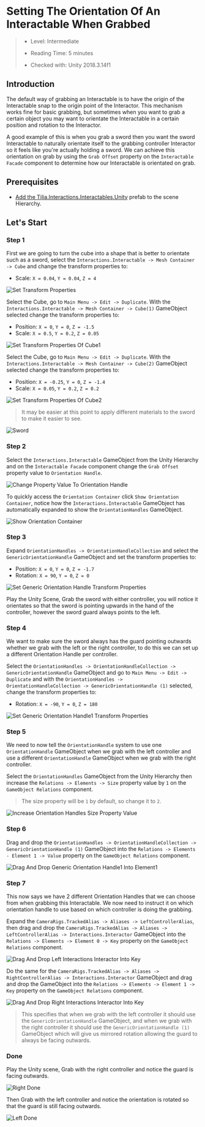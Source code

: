 # Setting The Orientation Of An Interactable When Grabbed

> * Level: Intermediate
>
> * Reading Time: 5 minutes
>
> * Checked with: Unity 2018.3.14f1

## Introduction

The default way of grabbing an Interactable is to have the origin of the Interactable snap to the origin point of the Interactor. This mechanism works fine for basic grabbing, but sometimes when you want to grab a certain object you may want to orientate the Interactable in a certain position and rotation to the Interactor.

A good example of this is when you grab a sword then you want the sword Interactable to naturally orientate itself to the grabbing controller Interactor so it feels like you're actually holding a sword. We can achieve this orientation on grab by using the `Grab Offset` property on the `Interactable Facade` component to determine how our Interactable is orientated on grab.

## Prerequisites

* [Add the Tilia.Interactions.Interactables.Unity] prefab to the scene Hierarchy.

## Let's Start

### Step 1

First we are going to turn the cube into a shape that is better to orientate such as a sword, select the `Interactions.Interactable -> Mesh Container -> Cube` and change the transform properties to:

* Scale: `X = 0.04`, `Y = 0.04`, `Z = 4`

![Set Transform Properties](assets/images/SetTransformProperties.png)

Select the Cube, go to `Main Menu -> Edit -> Duplicate`. With the `Interactions.Interactable -> Mesh Container -> Cube(1)` GameObject selected change the transform properties to:

* Position: `X = 0`, `Y = 0`, `Z = -1.5`
* Scale: `X = 0.5`, `Y = 0.2`, `Z = 0.05`

![Set Transform Properties Of Cube1](assets/images/SetTransformPropertiesOfCube1.png)

Select the Cube, go to `Main Menu -> Edit -> Duplicate`. With the `Interactions.Interactable -> Mesh Container -> Cube(2)` GameObject selected change the transform properties to:

* Position: `X = -0.25`, `Y = 0`, `Z = -1.4`
* Scale: `X = 0.05`, `Y = 0.2`, `Z = 0.2`

![Set Transform Properties Of Cube2](assets/images/SetTransformPropertiesOfCube2.png)

> It may be easier at this point to apply different materials to the sword to make it easier to see.

![Sword](assets/images/Sword.png)

### Step 2

Select the `Interactions.Interactable` GameObject from the Unity Hierarchy and on the `Interactable Facade` component change the `Grab Offset` property value to `Orientation Handle`.

![Change Property Value To Orientation Handle](assets/images/ChangePropertyValueToOrientationHandle.png)

To quickly access the `Orientation Container` click `Show Orientation Container`, notice how the `Interactions.Interactable` GameObject has automatically expanded to show the `OrientationHandles` GameObject.

![Show Orientation Container](assets/images/ShowOrientationContainer.png)

### Step 3

Expand `OrientationHandles -> OrientationHandleCollection` and select the `GenericOrientationHandle` GameObject and set the transform properties to:

* Position: `X = 0`, `Y = 0`, `Z = -1.7`
* Rotation: `X = 90`, `Y = 0`, `Z = 0`

![Set Generic Orientation Handle Transform Properties](assets/images/SetGenericOrientationHandleTransformProperties.png)

Play the Unity Scene, Grab the sword with either controller, you will notice it orientates so that the sword is pointing upwards in the hand of the controller, however the sword guard always points to the left.

### Step 4

We want to make sure the sword always has the guard pointing outwards whether we grab with the left or the right controller, to do this we can set up a different Orientation Handle per controller.

Select the `OrientationHandles -> OrientationHandleCollection -> GenericOrientationHandle` GameObject and go to `Main Menu -> Edit -> Duplicate` and with the `OrientationHandles -> OrientationHandleCollection -> GenericOrientationHandle (1)` selected, change the transform properties to:

* Rotation: `X = -90`, `Y = 0`, `Z = 180`

![Set Generic Orientation Handle1 Transform Properties](assets/images/SetGenericOrientationHandle1TransformProperties.png)

### Step 5

We need to now tell the `OrientationHandle` system to use one `OrientationHandle` GameObject when we grab with the left controller and use a different `OrientationHandle` GameObject when we grab with the right controller.

Select the `OrientationHandles` GameObject from the Unity Hierarchy then increase the `Relations -> Elements -> Size` property value by `1` on the `GameObject Relations` component.

> The size property will be `1` by default, so change it to `2`.

![Increase Orientation Handles Size Property Value](assets/images/IncreaseOrientationHandlesSizePropertyValue.png)

### Step 6

Drag and drop the `OrientationHandles -> OrientationHandleCollection -> GenericOrientationHandle (1)` GameObject into the `Relations -> Elements - Element 1 -> Value` property on the `GameObject Relations` component.

![Drag And Drop Generic Orientation Handle1 Into Element1](assets/images/DragAndDropGenericOrientationHandle1IntoElement1.png)

### Step 7

This now says we have 2 different Orientation Handles that we can choose from when grabbing this Interactable. We now need to instruct it on which orientation handle to use based on which controller is doing the grabbing.

Expand the `CameraRigs.TrackedAlias -> Aliases -> LeftControllerAlias`, then drag and drop the `CameraRigs.TrackedAlias -> Aliases -> LeftControllerAlias -> Interactions.Interactor` GameObject into the `Relations -> Elements -> Element 0 -> Key` property on the `GameObject Relations` component.

![Drag And Drop Left Interactions Interactor Into Key](assets/images/DragAndDropLeftInteractionsInteractorIntoKey.png)

Do the same for the `CameraRigs.TrackedAlias -> Aliases -> RightControllerAlias -> Interactions.Interactor` GameObject and drag and drop the GameObject into the `Relations -> Elements -> Element 1 -> Key` property on the `GameObject Relations` component.

![Drag And Drop Right Interactions Interactor Into Key](assets/images/DragAndDropRightInteractionsInteractorIntoKey.png)

> This specifies that when we grab with the left controller it should use the `GenericOrientationHandle` GameObject, and when we grab with the right controller it should use the `GenericOrientationHandle (1)` GameObject which will give us mirrored rotation allowing the guard to always be facing outwards.

### Done

Play the Unity scene, Grab with the right controller and notice the guard is facing outwards.

![Right Done](assets/images/RightDone.png) 

Then Grab with the left controller and notice the orientation is rotated so that the guard is still facing outwards.

![Left Done](assets/images/LeftDone.png)

[Add the Tilia.Interactions.Interactables.Unity]: ../AddingAnInteractable/README.md
[Unity]: https://unity3d.com/